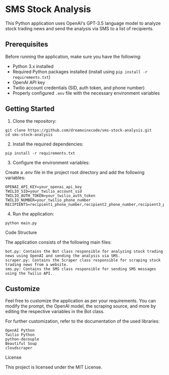 # SMS Stock Analysis

This Python application uses OpenAI's GPT-3.5 language model to analyze stock trading news and send the analysis via SMS to a list of recipients.

## Prerequisites

Before running the application, make sure you have the following:

- Python 3.x installed
- Required Python packages installed (install using `pip install -r requirements.txt`)
- OpenAI API key
- Twilio account credentials (SID, auth token, and phone number)
- Properly configured `.env` file with the necessary environment variables

## Getting Started

1. Clone the repository:

```shell
git clone https://github.com/dreamxinxcode/sms-stock-analysis.git
cd sms-stock-analysis
```

2. Install the required dependencies:

```shell
pip install -r requirements.txt
```

3. Configure the environment variables:

Create a .env file in the project root directory and add the following variables:

```shell
OPENAI_API_KEY=your_openai_api_key
TWILIO_SID=your_twilio_account_sid
TWILIO_AUTH_TOKEN=your_twilio_auth_token
TWILIO_NUMBER=your_twilio_phone_number
RECIPIENTS=recipient1_phone_number,recipient2_phone_number,recipient3_phone_number
```

4. Run the application:

```shell
python main.py
```

Code Structure

The application consists of the following main files:

    bot.py: Contains the Bot class responsible for analyzing stock trading news using OpenAI and sending the analysis via SMS.
    scraper.py: Contains the Scraper class responsible for scraping stock trading news from a website.
    sms.py: Contains the SMS class responsible for sending SMS messages using the Twilio API.

## Customize

Feel free to customize the application as per your requirements. You can modify the prompt, the OpenAI model, the scraping source, and more by editing the respective variables in the Bot class.

For further customization, refer to the documentation of the used libraries:

    OpenAI Python
    Twilio Python
    python-decouple
    Beautiful Soup
    cloudscraper

License

This project is licensed under the MIT License.
